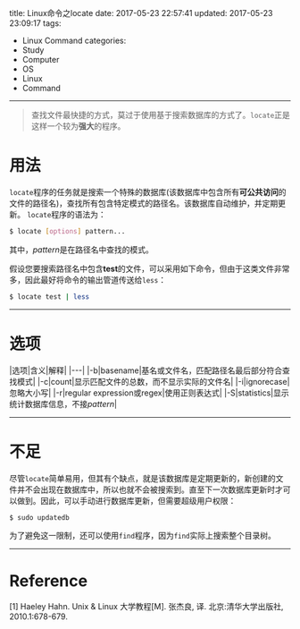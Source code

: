 title: Linux命令之locate
date: 2017-05-23 22:57:41
updated: 2017-05-23 23:09:17
tags:
- Linux Command
categories:
- Study
- Computer
- OS
- Linux
- Command
---
> 查找文件最快捷的方式，莫过于使用基于搜索数据库的方式了。`locate`正是这样一个较为**强大**的程序。

# 用法

`locate`程序的任务就是搜索一个特殊的数据库(该数据库中包含所有**可公共访问**的文件的路径名)，查找所有包含特定模式的路径名。该数据库自动维护，并定期更新。
`locate`程序的语法为：

```sh
$ locate [options] pattern...
```
其中，*pattern*是在路径名中查找的模式。

假设您要搜索路径名中包含**test**的文件，可以采用如下命令，但由于这类文件非常多，因此最好将命令的输出管道传送给`less`：

```sh
$ locate test | less
```

----------

# 选项

|选项|含义|解释|
|---|
|-b|basename|基名或文件名，匹配路径名最后部分符合查找模式|
|-c|count|显示匹配文件的总数，而不显示实际的文件名|
|-i|ignorecase|忽略大小写|
|-r|regular expression或regex|使用正则表达式|
|-S|statistics|显示统计数据库信息，不接*pattern*|
 
 

----------

# 不足

尽管`locate`简单易用，但其有个缺点，就是该数据库是定期更新的，新创建的文件并不会出现在数据库中，所以也就不会被搜索到。直至下一次数据库更新时才可以做到。因此，可以手动进行数据库更新，但需要超级用户权限：

```sh
$ sudo updatedb
```

为了避免这一限制，还可以使用`find`程序，因为`find`实际上搜索整个目录树。

----------

# Reference

[1] Haeley Hahn. Unix & Linux 大学教程[M]. 张杰良, 译. 北京:清华大学出版社, 2010.1:678-679.